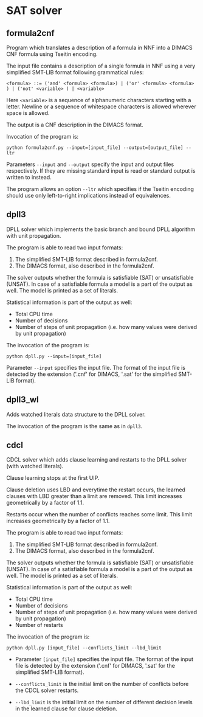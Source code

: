 # SAT solver

## formula2cnf

Program which translates a description of a formula in NNF into a DIMACS CNF formula using Tseitin encoding.

The input file contains a description of a single formula in NNF using a very simplified SMT-LIB format following grammatical rules:

`<formula> ::= ('and' <formula> <formula>)
          | ('or' <formula> <formula> )
          | ('not' <variable> )
          | <variable>`
          
Here `<variable>` is a sequence of alphanumeric characters starting with a letter. 
Newline or a sequence of whitespace characters is allowed wherever space is allowed.

The output is a CNF description in the DIMACS format.

Invocation of the program is:

`python formula2cnf.py --input=[input_file] --output=[output_file] --ltr`

Parameters `--input` and `--output` specify the input and output files respectively. 
If they are missing standard input is read or standard output is written to instead.

The program allows an option `--ltr` which specifies if the Tseitin encoding should use only left-to-right implications 
instead of equivalences.

## dpll3
DPLL solver which implements the basic branch and bound DPLL algorithm with unit propagation.

The program is able to read two input formats:
1. The simplified SMT-LIB format described in formula2cnf.
2. The DIMACS format, also described in the formula2cnf.

The solver outputs whether the formula is satisfiable (SAT) or unsatisfiable (UNSAT). In case of a satisfiable formula a model is a part of the output as well. The model is printed as a set of literals.

Statistical information is part of the output as well:
* Total CPU time
* Number of decisions
* Number of steps of unit propagation (i.e. how many values were derived by unit propagation)

The invocation of the program is:

`python dpll.py --input=[input_file]`

Parameter `--input` specifies the input file. The format of the input file is detected by the extension ('.cnf' for DIMACS, '.sat' for the simplified SMT-LIB format).
## dpll3_wl
Adds watched literals data structure to the DPLL solver.

The invocation of the program is the same as in `dpll3`.

## cdcl
CDCL solver which adds clause learning and restarts to the DPLL solver (with watched literals).

Clause learning stops at the first UIP.

Clause deletion uses LBD and everytime the restart occurs, the learned clauses with LBD greater than a limit are removed. This limit increases geometrically by a factor of 1.1.

Restarts occur when the number of conflicts reaches some limit. This limit increases geometrically by a factor of 1.1.

The program is able to read two input formats:
1. The simplified SMT-LIB format described in formula2cnf.
2. The DIMACS format, also described in the formula2cnf.

The solver outputs whether the formula is satisfiable (SAT) or unsatisfiable (UNSAT). In case of a satisfiable formula a model is a part of the output as well. The model is printed as a set of literals.

Statistical information is part of the output as well:
* Total CPU time
* Number of decisions
* Number of steps of unit propagation (i.e. how many values were derived by unit propagation)
* Number of restarts

The invocation of the program is:

`python dpll.py [input_file] --conflicts_limit --lbd_limit`

* Parameter `[input_file]` specifies the input file. The format of the input file is detected by the extension ('.cnf' for DIMACS, '.sat' for the simplified SMT-LIB format). 

 * `--conflicts_limit` is the initial limit on the number of conflicts before the CDCL solver restarts. 
 * `--lbd_limit` is the initial limit on the number of different decision levels in the learned clause for clause deletion.